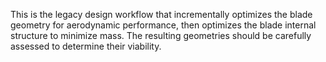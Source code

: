 This is the legacy design workflow that incrementally optimizes the blade geometry for aerodynamic
performance, then optimizes the blade internal structure to minimize mass. The resulting geometries
should be carefully assessed to determine their viability.
